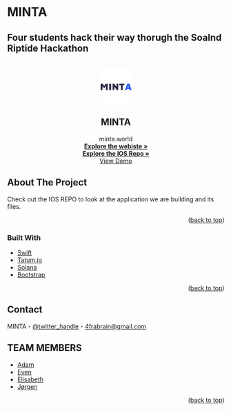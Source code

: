 # MINTA
## Four students hack their way thorugh the Soalnd Riptide Hackathon

<div id="top"></div>





<!-- PROJECT LOGO -->
<br />
<div align="center">
  <a href="https://github.com/github_username/repo_name">
    <img src="images/IOS_LOGO.png" alt="Logo" width="80" height="80">
  </a>

<h2 align="center">MINTA</h2>

  <p align="center">
    minta.world
    <br />
    <a href="https://github.com/AdamSioud/Minta"><strong>Explore the webiste »</strong></a>
     <br />
      <a href="https://github.com/AdamSioud/MINTA-IOS-APP"><strong>Explore the IOS Repo »</strong></a>
        <br />
    <a href="https://www.youtube.com/watch?v=8Y1IvOnife8&list=RDMM&start_radio=1&rv=PzGFauqHF-U">View Demo</a>
  </p>
</div>







<!-- ABOUT THE PROJECT -->
## About The Project


Check out the IOS REPO to look at the application we are building and its files.

<p align="right">(<a href="#top">back to top</a>)</p>



### Built With

* [Swift](https://nextjs.org/)
* [Tatum.io](https://reactjs.org/)
* [Solana](https://vuejs.org/)
* [Bootstrap](https://getbootstrap.com)

<p align="right">(<a href="#top">back to top</a>)</p>








<!-- CONTACT -->
## Contact

MINTA - [@twitter_handle](https://twitter.com/minta_world) - 4frabrain@gmail.com






<!-- ACKNOWLEDGMENTS -->
## TEAM MEMBERS

* [Adam]()
* [Even]()
* [Elisabeth]()
* [Jørgen]()

<p align="right">(<a href="#top">back to top</a>)</p>



<!-- MARKDOWN LINKS & IMAGES -->
<!-- https://www.markdownguide.org/basic-syntax/#reference-style-links -->
[contributors-shield]: https://img.shields.io/github/contributors/github_username/repo_name.svg?style=for-the-badge
[contributors-url]: https://github.com/AdamSioud/MINTA/graphs/contributors
[forks-shield]: https://img.shields.io/github/forks/github_username/repo_name.svg?style=for-the-badge
[forks-url]: https://github.com/github_username/repo_name/network/members
[stars-shield]: https://img.shields.io/github/stars/github_username/repo_name.svg?style=for-the-badge
[stars-url]: https://github.com/github_username/repo_name/stargazers
[issues-shield]: https://img.shields.io/github/issues/github_username/repo_name.svg?style=for-the-badge
[issues-url]: https://github.com/github_username/repo_name/issues
[license-shield]: https://img.shields.io/github/license/github_username/repo_name.svg?style=for-the-badge
[license-url]: https://github.com/github_username/repo_name/blob/master/LICENSE.txt
[linkedin-shield]: https://img.shields.io/badge/-LinkedIn-black.svg?style=for-the-badge&logo=linkedin&colorB=555
[linkedin-url]: https://www.linkedin.com/in/adam-sioud-316b48191/
[product-screenshot]: images/screenshot.png
